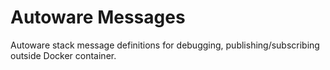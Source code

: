 # Autoware Messages
Autoware stack message definitions for debugging, publishing/subscribing outside Docker container.
